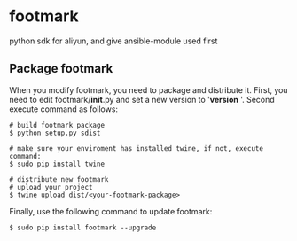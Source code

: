 # footmark
python sdk for aliyun, and give ansible-module used first

## Package footmark
When you modify footmark, you need to package and distribute it. First, you need to edit footmark/__init__.py and set a new version to '__version__ '. Second execute command as follows:

    # build footmark package
    $ python setup.py sdist

    # make sure your enviroment has installed twine, if not, execute command:
    $ sudo pip install twine

    # distribute new footmark
    # upload your project
	$ twine upload dist/<your-footmark-package>
Finally, use the following command to update footmark:

    $ sudo pip install footmark --upgrade
